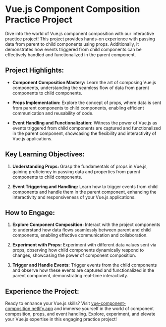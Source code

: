 # Vue.js Component Composition Practice Project

Dive into the world of Vue.js component composition with our interactive practice project! This project provides hands-on experience with passing data from parent to child components using props. Additionally, it demonstrates how events triggered from child components can be effectively handled and functionalized in the parent component.

## Project Highlights:

- **Component Composition Mastery:** Learn the art of composing Vue.js components, understanding the seamless flow of data from parent components to child components.

- **Props Implementation:** Explore the concept of props, where data is sent from parent components to child components, enabling efficient communication and reusability of code.

- **Event Handling and Functionalization:** Witness the power of Vue.js as events triggered from child components are captured and functionalized in the parent component, showcasing the flexibility and interactivity of Vue.js applications.

## Key Learning Objectives:

1. **Understanding Props:** Grasp the fundamentals of props in Vue.js, gaining proficiency in passing data and properties from parent components to child components.

2. **Event Triggering and Handling:** Learn how to trigger events from child components and handle them in the parent component, enhancing the interactivity and responsiveness of your Vue.js applications.

## How to Engage:

1. **Explore Component Composition:** Interact with the project components to understand how data flows seamlessly between parent and child components, enabling effective communication and collaboration.

2. **Experiment with Props:** Experiment with different data values sent via props, observing how child components dynamically respond to changes, showcasing the power of component composition.

3. **Trigger and Handle Events:** Trigger events from the child components and observe how these events are captured and functionalized in the parent component, demonstrating real-time interactivity.

## Experience the Project:

Ready to enhance your Vue.js skills? Visit [vue-component-composition.netlify.app](https://vue-component-composition.netlify.app/) and immerse yourself in the world of component composition, props, and event handling. Explore, experiment, and elevate your Vue.js expertise in this engaging practice project!

